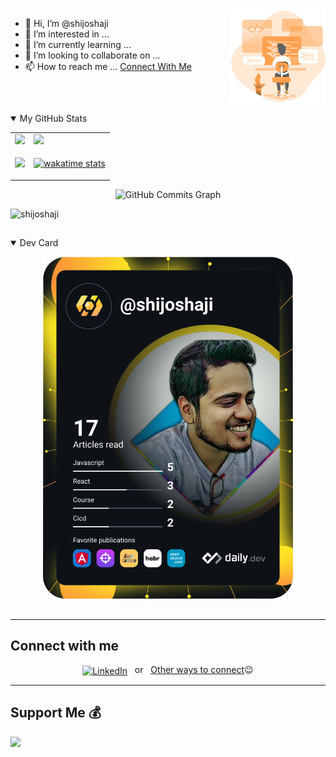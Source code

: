 <img align="right"  src="./assets/intro.png" height="auto" width="30%" />

- 👋 Hi, I’m @shijoshaji
- 👀 I’m interested in ...
- 🌱 I’m currently learning ...
- 💞️ I’m looking to collaborate on ...
- 📫 How to reach me ... [Connect With Me](##connect-with-me)

<br>

<!---
shijoshaji/shijoshaji is a ✨ special ✨ repository because its `README.md` (this file) appears on your GitHub profile.
You can click the Preview link to take a look at your changes.
--->

## <!-- SECTION Github Stats -->

<details open>
<summary>My GitHub Stats </summary>
<table>
  <tr>
    <td><img src="https://github-readme-stats.vercel.app/api?username=shijoshaji&show_icons=true&theme=dark" /></td>
    <td><img src="https://github-readme-streak-stats.herokuapp.com/?user=shijoshaji&stroke=ffffff&background=1c1917&ring=3382ed&fire=3382ed&currStreakNum=ffffff&currStreakLabel=3382ed&sideNums=ffffff&sideLabels=ffffff&dates=ffffff&hide_border=true" /></td>    
  </tr> 
  <tr>  
  <td><img src="https://github-readme-stats.vercel.app/api/top-langs/?username=shijoshaji&&langs_count=50&&theme=dark&&layout=compact"/>
  </td>
  <td>

[![wakatime stats](https://github-readme-stats.vercel.app/api/wakatime?username=shijoshaji&title_color=3382ed&text_color=ffffff&icon_color=3382ed&bg_color=1c1917&hide_border=true&langs_count=7)](https://wakatime.com/@shijoshaji)

  </td>
  </tr> 
</table>
<p align="center">
<img src="https://activity-graph.herokuapp.com/graph?username=shijoshaji&bg_color=1c1917&color=ffffff&line=0891b2&point=ffffff&area_color=1c1917&area=true&hide_border=true&custom_title=GitHub%20Commits%20Graph" alt="GitHub Commits Graph" />
<p align="left"> <img src="https://komarev.com/ghpvc/?username=shijoshaji&label=Profile%20views&color=0e75b6&style=flat" alt="shijoshaji" /> </p>
</p>

<!-- ![snake gif](https://github.com/shijoshaji/shijoshaji/blob/output/github-contribution-grid-snake.gif) -->

</details>
<!-- !SECTION Github Stats-->

## <!-- SECTION DEV card -->

<details open>
<summary>Dev Card</summary>
<p align="center">
  <a href="https://app.daily.dev/shijoshaji"><img src="https://github.com/shijoshaji/shijoshaji/blob/main/devcard.svg" width="400" alt="Shijo Shaji's Dev Card"/></a>
  </p>
</details>
<!-- !SECTION DEV CARD -->

## <!-- SECTION - Connect with me -->
---
## Connect with me
<div align="center">
  <a href="https://www.linkedin.com/in/shijoshaji/"><img align="center" alt="LinkedIn" src="https://img.shields.io/badge/linkedin-%230077B5.svg?style=for-the-badge&logo=linkedin&logoColor=white"></a>&nbsp;&nbsp; or &nbsp; 
  <a href="https://bio.link/shijoshaji">Other ways to connect</a>😉
</div>

<!-- !SECTION Connect with me -->
---
## Support Me 💰

<a href="https://www.buymeacoffee.com/shijoshaji"><img src="https://cdn.buymeacoffee.com/buttons/v2/default-yellow.png" width="180" /></a>